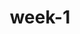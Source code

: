 ---
layout: post
title: "week-1"
meta: " 작은 문제"
categories: Classic_Computer_Science_Problems
tags: Python
---